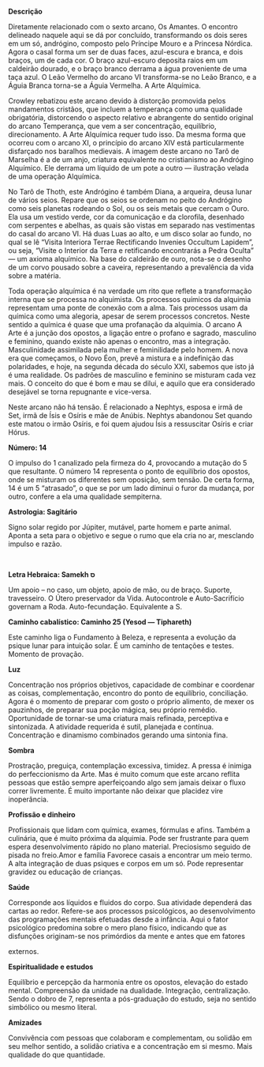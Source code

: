 **Descrição**

Diretamente relacionado com o sexto arcano, Os Amantes. O encontro delineado
naquele aqui se dá por concluído, transformando os dois seres em um só,
andrógino, composto pelo Príncipe Mouro e a Princesa Nórdica. Agora o casal
forma um ser de duas faces, azul-escura e branca, e dois braços, um de cada
cor. O braço azul-escuro deposita raios em um caldeirão dourado, e o braço
branco derrama a água proveniente de uma taça azul. O Leão Vermelho do arcano
VI transforma-se no Leão Branco, e a Águia Branca torna-se a Águia Vermelha. A
Arte Alquímica.

Crowley rebatizou este arcano devido à distorção promovida pelos mandamentos
cristãos, que incluem a temperança como uma qualidade obrigatória, distorcendo
o aspecto relativo e abrangente do sentido original do arcano Temperança, que
vem a ser concentração, equilíbrio, direcionamento. A Arte Alquímica requer
tudo isso. Da mesma forma que ocorreu com o arcano XI, o princípio do arcano
XIV está particularmente disfarçado nos baralhos medievais. A imagem deste
arcano no Tarô de Marselha é a de um anjo, criatura equivalente no
cristianismo ao Andrógino Alquímico. Ele derrama um líquido de um pote a outro
— ilustração velada de uma operação Alquímica.

No Tarô de Thoth, este Andrógino é também Diana, a arqueira, deusa lunar de
vários seios. Repare que os seios se ordenam no peito do Andrógino como seis
planetas rodeando o Sol, ou os seis metais que cercam o Ouro. Ela usa um
vestido verde, cor da comunicação e da clorofila, desenhado com serpentes e
abelhas, as quais são vistas em separado nas vestimentas do casal do arcano
VI. Há duas Luas ao alto, e um disco solar ao fundo, no qual se lê “Visita
Interiora Terrae Rectificando Invenies Occultum Lapidem”, ou seja, “Visite o
Interior da Terra e retificando encontrarás a Pedra Oculta” — um axioma
alquímico. Na base do caldeirão de ouro, nota-se o desenho de um corvo pousado
sobre a caveira, representando a prevalência da vida sobre a matéria.

Toda operação alquímica é na verdade um rito que reflete a transformação
interna que se processa no alquimista. Os processos químicos da alquimia
representam uma ponte de conexão com a alma. Tais processos usam da química
como uma alegoria, apesar de serem processos concretos. Neste sentido a
química é quase que uma profanação da alquimia. O arcano A Arte é a junção dos
opostos, a ligação entre o profano e sagrado, masculino e feminino, quando
existe não apenas o encontro, mas a integração. Masculinidade assimilada pela
mulher e feminilidade pelo homem. A nova era que começamos, o Novo Éon, prevê
a mistura e a indefinição das polaridades, e hoje, na segunda década do século
XXI, sabemos que isto já é uma realidade. Os padrões de masculino e feminino
se misturam cada vez mais. O conceito do que é bom e mau se dilui, e aquilo
que era considerado desejável se torna repugnante e vice-versa.

Neste arcano não há tensão. É relacionado a Nephtys, esposa e irmã de Set,
irmã de Ísis e Osíris e mãe de Anúbis. Nephtys abandonou Set quando este matou
o irmão Osíris, e foi quem ajudou Ísis a ressuscitar Osíris e criar Hórus.

**Número: 14**

O impulso do 1 canalizado pela firmeza do 4, provocando a mutação do 5 que
resultante. O número 14 representa o ponto de equilíbrio dos opostos, onde se
misturam os diferentes sem oposição, sem tensão. De certa forma, 14 é um 5
“atrasado”, o que se por um lado diminui o furor da mudança, por outro,
confere a ela uma qualidade sempiterna.

**Astrologia: Sagitário**

Signo solar regido por Júpiter, mutável, parte homem e parte animal. Aponta a
seta para o objetivo e segue o rumo que ela cria no ar, mesclando impulso e
razão.

‬

**Letra Hebraica: Samekh ‫ס**

Um apoio – no caso, um objeto, apoio de mão, ou de braço. Suporte,
travesseiro. O Útero preservador da Vida. Autocontrole e Auto-Sacrifício
governam a Roda. Auto-fecundação. Equivalente a S.

**Caminho cabalístico: Caminho 25 (Yesod — Tiphareth)**

Este caminho liga o Fundamento à Beleza, e representa a evolução da psique
lunar para intuição solar. É um caminho de tentações e testes. Momento de
provação.

**Luz**

Concentração nos próprios objetivos, capacidade de combinar e coordenar as
coisas, complementação, encontro do ponto de equilíbrio, conciliação. Agora é
o momento de preparar com gosto o próprio alimento, de mexer os pauzinhos, de
preparar sua poção mágica, seu próprio remédio. Oportunidade de tornar-se uma
criatura mais refinada, perceptiva e sintonizada. A atividade requerida é
sutil, planejada e contínua. Concentração e dinamismo combinados gerando uma
sintonia fina.

**Sombra**

Prostração, preguiça, contemplação excessiva, timidez. A pressa é inimiga do
perfeccionismo da Arte. Mas é muito comum que este arcano reflita pessoas que
estão sempre aperfeiçoando algo sem jamais deixar o fluxo correr livremente. É
muito importante não deixar que placidez vire inoperância.

**Profissão e dinheiro**

Profissionais que lidam com química, exames, fórmulas e afins. Também a
culinária, que é muito próxima da alquimia. Pode ser frustrante para quem
espera desenvolvimento rápido no plano material. Preciosismo seguido de pisada
no freio.Amor e família Favorece casais a encontrar um meio termo. A alta
integração de duas psiques e corpos em um só. Pode representar gravidez ou
educação de crianças.

**Saúde**

Corresponde aos líquidos e fluidos do corpo. Sua atividade dependerá das
cartas ao redor. Refere-se aos processos psicológicos, ao desenvolvimento das
programações mentais efetuadas desde a infância. Aqui o fator psicológico
predomina sobre o mero plano físico, indicando que as disfunções originam-se
nos primórdios da mente e antes que em fatores

externos.

**Espiritualidade e estudos**

Equilíbrio e percepção da harmonia entre os opostos, elevação do estado
mental. Compreensão da unidade na dualidade. Integração, centralização. Sendo
o dobro de 7, representa a pós-graduação do estudo, seja no sentido simbólico
ou mesmo literal.

**Amizades**

Convivência com pessoas que colaboram e complementam, ou solidão em seu melhor
sentido, a solidão criativa e a concentração em si mesmo. Mais qualidade do
que quantidade.

